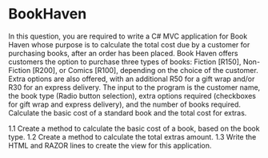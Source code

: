 # BookHaven
In this question, you are required to write a C# MVC application for Book Haven whose purpose is to calculate the total cost due by a customer for purchasing books, after an order has been placed. Book Haven offers customers the option to purchase three types of books: Fiction [R150], Non-Fiction [R200], or Comics [R100], depending on the choice of the customer. Extra options are also offered, with an additional R50 for a gift wrap and/or R30 for an express delivery. The input to the program is the customer name, the book type (Radio button selection), extra options required (checkboxes for gift wrap and express delivery), and the number of books required. Calculate the basic cost of a standard book and the total cost for extras.

1.1 Create a method to calculate the basic cost of a book, based on the book type.
1.2 Create a method to calculate the total extras amount.
1.3 Write the HTML and RAZOR lines to create the view for this application.
